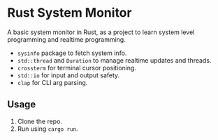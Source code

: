 # Rust System Monitor

A basic system monitor in Rust, as a project to learn system level programming and realtime programming.

- `sysinfo` package to fetch system info.
- `std::thread` and `Duration` to manage realtime updates and threads.
- `crossterm` for terminal cursor positioning.
- `std::io` for input and output safety.
- `clap` for CLI arg parsing.

## Usage

1. Clone the repo.
2. Run using `cargo run`.
